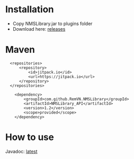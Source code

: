 
# Installation
- Copy NMSLibrary.jar to plugins folder 
- Download here: [releases](https://github.com/RemVN/NMSLibrary/releases) 
# Maven

  ```markup
	<repositories>
		<repository>
		    <id>jitpack.io</id>
		    <url>https://jitpack.io</url>
		</repository>
	</repositories>
```

```markup
	<dependency>
	    <groupId>com.github.RemVN.NMSLibrary</groupId>
	    <artifactId>NMSLibrary_API</artifactId>
	    <version>1.2</version>
  		<scope>provided</scope>
	</dependency>
```

# How to use 
Javadoc: [latest](https://jitpack.io/com/github/USER/REPO/latest/javadoc/)
